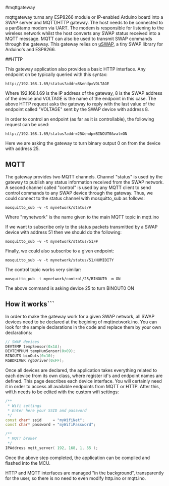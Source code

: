 #mqttgateway

mqttgateway turns any ESP8266 module or IP-enabled Arduino board into a SWAP server and MQTT/HTTP gateway. The host needs to be connected to a panStamp modem via UART. The modem is responsible for listening to the wireless network whilst the host converts any SWAP status received into a MQTT message. MQTT can also be used to transmit SWAP commands through the gateway. This gateway relies on [uSWAP](https://github.com/panStamp/uswap/wiki), a tiny SWAP library for Arduino's and ESP8266.

##HTTP

This gateway application also provides a basic HTTP interface. Any endpoint cn be typically queried with this syntax:

```
http://192.168.1.69/status?addr=8&endp=VOLTAGE
```

Where 192.168.1.69 is the IP address of the gateway, 8 is the SWAP address of the device and VOLTAGE is the name of the endpoint in this case. The above HTTP request asks the gateway to reply with the last value of the endpoint called "VOLTAGE" sent by the SWAP device with address 8.


In order to control an endpoint (as far as it is controllable), the following request can be used:

```
http://192.168.1.69/status?addr=25&endp=BINOUT0&val=ON
```

Here we are asking the gateway to turn binary output 0 on from the device with address 25.

## MQTT

The gateway provides two MQTT channels. Channel "status" is used by the gateway to publish any status information received from the SWAP network. A second channel called "control" is used by any MQTT client to send control commands to any SWAP device through the gateway. Thus, we could connect to the status channel with mosquitto_sub as follows:

```
mosquitto_sub -v -t mynetwork/status/#
```

Where "mynetwork" is the name given to the main MQTT topic in mqtt.ino

If we want to subscribe only to the status packets transmitted by a SWAP device with address 51 then we should do the following:

```
mosquitto_sub -v -t mynetwork/status/51/#
```

Finally, we could also subscribe to a given endpoint:

```
mosquitto_sub -v -t mynetwork/status/51/HUMIDITY
```

The control topic works very similar:

```
mosquitto_pub -t mynetwork/control/25/BINOUT0 -m ON
```

The above command is asking device 25 to turn BINOUT0 ON

## How it works```

In order to make the gateway work for a given SWAP network, all SWAP devices need to be declared at the begining of mqttnetwork.ino. You can look for the sample declarations in the code and replace them by your own declarations:

```C++
// SWAP devices
DEVTEMP tempSensor(0x1A);
DEVTEMPHUM tempHumSensor(0x09);
BINOUTS binOuts(0x10);
RGBDRIVER rgbDriver(0xFF);
```

Once all devices are declared, the application takes everything related to each device from its own class, where register id's and endpoint names are defined. This page describes each device interface. You will certainly need it in order to access all available endpoints from MQTT or HTTP. After this, wifi.h needs to be edited with the custom wifi settings:

```C++
/**
 * Wifi settings
 * Enter here your SSID and password
 */
const char* ssid     = "myWifiNet";
const char* password = "myWifiPassword";

/**
 * MQTT broker
 */ 
IPAddress mqtt_server( 192, 168, 1, 55 );
```

Once the above step completed, the application can be compiled and flashed into the MCU.

HTTP and MQTT interfaces are managed "in the background", transparently for the user, so there is no need to even modify http.ino or mqtt.ino.
